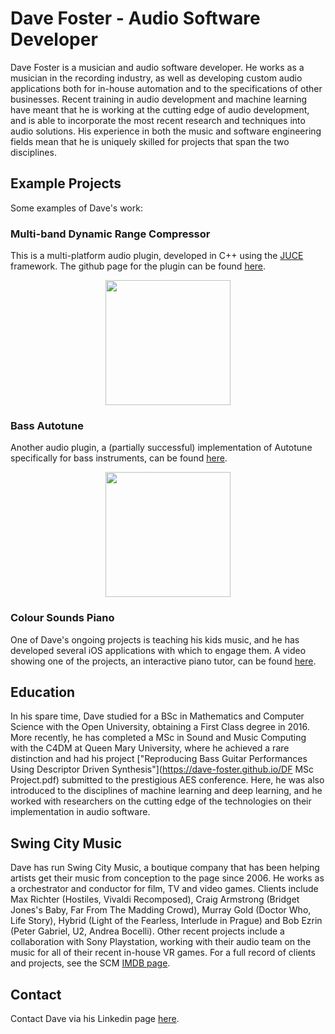 # Dave Foster - Audio Software Developer

Dave Foster is a musician and audio software developer. He works as a musician in the recording industry, as well as developing custom audio applications both for in-house automation and to the specifications of other businesses. Recent training in audio development and machine learning have meant that he is working at the cutting edge of audio development, and is able to incorporate the most recent research and techniques into audio solutions. His experience in both the music and software engineering fields mean that he is uniquely skilled for projects that span the two disciplines.

## Example Projects

Some examples of Dave's work:

### Multi-band Dynamic Range Compressor

This is a multi-platform audio plugin, developed in C++ using the [JUCE](https://juce.com) framework. The github page for the plugin can be found [here](https://github.com/dave-foster/multi-channel-compressor).

<p align="center">
<img src="https://dave-foster.github.io/Multiband_Compressor_GUI.png" width="200">
</p>

### Bass Autotune

Another audio plugin, a (partially successful) implementation of Autotune specifically for bass instruments, can be found [here](https://github.com/dave-foster/bass-autotune).

<p align="center">
<img src="https://dave-foster.github.io/Bass_Autotune_GUI.png" width="200">
</p>

### Colour Sounds Piano

One of Dave's ongoing projects is teaching his kids music, and he has developed several iOS applications with which to engage them. A video showing one of the projects, an interactive piano tutor, can be found [here](https://www.dropbox.com/s/j2191d1xzxzut7d/2018-10-12%2008.05.06.mov?dl=0).

## Education

In his spare time, Dave studied for a BSc in Mathematics and Computer Science with the Open University, obtaining a First Class degree in 2016. More recently, he has completed a MSc in Sound and Music Computing with the C4DM at Queen Mary University, where he achieved a rare distinction and had his project ["Reproducing Bass Guitar Performances Using Descriptor Driven Synthesis"](https://dave-foster.github.io/DF MSc Project.pdf) submitted to the prestigious AES conference. Here, he was also introduced to the disciplines of machine learning and deep learning, and he worked with researchers on the cutting edge of the technologies on their implementation in audio software.

## Swing City Music

Dave has run Swing City Music, a boutique company that has been helping artists get their music from conception to the page since 2006. He works as a orchestrator and conductor for film, TV and video games. Clients include Max Richter (Hostiles, Vivaldi Recomposed), Craig Armstrong (Bridget Jones's Baby, Far From The Madding Crowd), Murray Gold (Doctor Who, Life Story), Hybrid (Light of the Fearless, Interlude in Prague) and Bob Ezrin (Peter Gabriel, U2, Andrea Bocelli). Other recent projects include a collaboration with Sony Playstation, working with their audio team on the music for all of their recent in-house VR games. For a full record of clients and projects, see the SCM [IMDB page](https://www.imdb.com/name/nm5498095/?ref_=nv_sr_1).

## Contact

Contact Dave via his Linkedin page [here](https://www.linkedin.com/in/swingcity).
